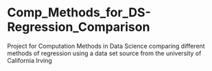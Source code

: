 # Comp_Methods_for_DS-Regression_Comparison
Project for Computation Methods in Data Science comparing different methods of regression using a data set source from the university of California Irving

